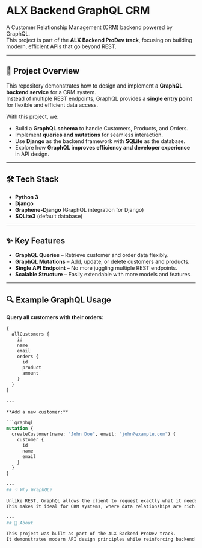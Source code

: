# ALX Backend GraphQL CRM

A Customer Relationship Management (CRM) backend powered by GraphQL.  
This project is part of the **ALX Backend ProDev track**, focusing on building modern, efficient APIs that go beyond REST.

---

## 📝 Project Overview

This repository demonstrates how to design and implement a **GraphQL backend service** for a CRM system.  
Instead of multiple REST endpoints, GraphQL provides a **single entry point** for flexible and efficient data access.

With this project, we:

- Build a **GraphQL schema** to handle Customers, Products, and Orders.
- Implement **queries and mutations** for seamless interaction.
- Use **Django** as the backend framework with **SQLite** as the database.
- Explore how **GraphQL improves efficiency and developer experience** in API design.

---

## 🛠 Tech Stack

- **Python 3**  
- **Django**  
- **Graphene-Django** (GraphQL integration for Django)  
- **SQLite3** (default database)  

---

## ✨ Key Features

- **GraphQL Queries** – Retrieve customer and order data flexibly.  
- **GraphQL Mutations** – Add, update, or delete customers and products.  
- **Single API Endpoint** – No more juggling multiple REST endpoints.  
- **Scalable Structure** – Easily extendable with more models and features.  

---

## 🔍 Example GraphQL Usage

**Query all customers with their orders:**

```graphql
{
  allCustomers {
    id
    name
    email
    orders {
      id
      product
      amount
    }
  }
}

---

**Add a new customer:**

```graphql
mutation {
  createCustomer(name: "John Doe", email: "john@example.com") {
    customer {
      id
      name
      email
    }
  }
}

---
## 💡 Why GraphQL?

Unlike REST, GraphQL allows the client to request exactly what it needs, reducing over-fetching and under-fetching issues.
This makes it ideal for CRM systems, where data relationships are rich and queries require flexibility.

---
## 📌 About

This project was built as part of the ALX Backend ProDev track.
It demonstrates modern API design principles while reinforcing backend development skills with Django and GraphQL.

